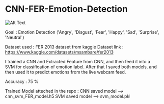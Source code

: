 # CNN-FER-Emotion-Detection
![Alt Text](https://projectmaker.in/admin/product/emotion-Recognition-system-using-raspberry-pi.webp)

Goal : Emotion Detection ('Angry', 'Disgust', 'Fear', 'Happy', 'Sad', 'Surprise', 'Neutral')

Dataset used : FER 2013 dataset from kaggle 
Dataset link : https://www.kaggle.com/datasets/msambare/fer2013

I trained a CNN and Extracted Feature from CNN, and then feed it into a SVM for classification of emotion label.
After that I saved both models, and then used it to predict emotions from the live webcam feed.

Accuracy : 75 %

Trained Model atteched in the repo :
CNN saved model --> cnn_svm_FER_model.h5 
SVM saved model --> svm_model.pkl


